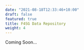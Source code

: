 ```yaml
---
date: "2021-08-18T12:33:46+10:00"
draft: false
featured: true
title: F4SG Data Repository
weight: 4
---
```


Coming Soon...